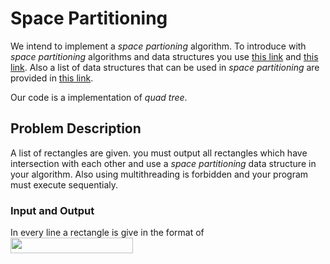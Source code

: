 
# Space Partitioning 

We intend to implement a _space_ _partioning_ algorithm. To introduce with _space_ _partitioning_ algorithms and data structures you use [this link](https://en.wikipedia.org/wiki/Space_partitioning) and [this link](cs.ucf.edu/~dcm/Teaching/COT4810-Spring2011/Presentations/JonLeonardSpacePartitioningDataStructures.pdf
). Also a list of data structures that can be used in _space_ _partitioning_ are provided in [this link](https://en.wikipedia.org/wiki/List_of_data_structures).

Our code is a implementation of _quad_ _tree_.

## Problem Description

A list of rectangles are given. you must output all rectangles which have intersection with each other and use a _space_ _partitioning_ data structure in your algorithm. Also using multithreading is forbidden and your program must execute sequentialy. 

### Input and Output

In every line a rectangle is give in the format of <img src="/SpacePartitioning/tex/5c61b5019d2a85e72669569434d47248.svg?invert_in_darkmode&sanitize=true" align=middle width=195.91991759999996pt height=24.65753399999998pt/>


